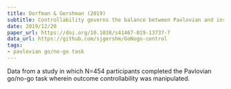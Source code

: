 ```yaml
---
title: Dorfman & Gershman (2019)
subtitle: Controllability governs the balance between Pavlovian and instrumental action selection
date: 2019/12/20
paper_url: https://doi.org/10.1038/s41467-019-13737-7
data_url: https://github.com/sjgershm/GoNogo-control
tags:
- pavlovian go/no-go task
---
```


Data from a study in which N=454 participants completed the Pavlovian go/no-go task wherein outcome controllability was manipulated.
